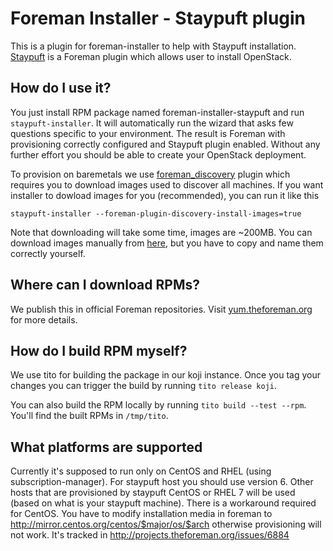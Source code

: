 # Foreman Installer - Staypuft plugin

This is a plugin for foreman-installer to help with Staypuft installation.
[Staypuft](https://github.com/theforeman/staypuft) is a Foreman plugin which allows user to install OpenStack.

## How do I use it?

You just install RPM package named foreman-installer-staypuft and run 
`staypuft-installer`. It will automatically run the wizard that asks few questions
specific to your environment. The result is Foreman with provisioning correctly
configured and Staypuft plugin enabled. Without any further effort you should 
be able to create your OpenStack deployment.

To provision on baremetals we use [foreman_discovery](https://github.com/theforeman/foreman_discovery) plugin which requires 
you to download images used to discover all machines. If you want installer to dowload 
images for you (recommended), you can run it like this

```
staypuft-installer --foreman-plugin-discovery-install-images=true
```

Note that downloading will take some time, images are ~200MB. You can download images manually
from [here](http://downloads.theforeman.org/discovery/), but you have to copy and name them correctly yourself.

## Where can I download RPMs?

We publish this in official Foreman repositories. Visit [yum.theforeman.org](http://yum.theforeman.org/) for more details.

## How do I build RPM myself?

We use tito for building the package in our koji instance. Once you tag your changes
you can trigger the build by running ```tito release koji```.

You can also build the RPM locally by running ```tito build --test
--rpm```. You'll find the built RPMs in ```/tmp/tito```.

## What platforms are supported

Currently it's supposed to run only on CentOS and RHEL (using subscription-manager). 
For staypuft host you should use version 6. Other hosts that are provisioned by 
staypuft CentOS or RHEL 7 will be used (based on what is your staypuft machine). 
There is a workaround required for CentOS. You have to modify installation media 
in foreman to http://mirror.centos.org/centos/$major/os/$arch otherwise provisioning will 
not work. It's tracked in http://projects.theforeman.org/issues/6884

